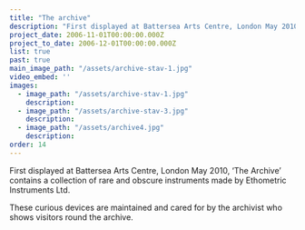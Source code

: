 ```yaml
---
title: "The archive"
description: "First displayed at Battersea Arts Centre, London May 2010, ‘The Archive’ contains a collection of rare and obscure instruments made by Ethometric Instruments Ltd."
project_date: 2006-11-01T00:00:00.000Z
project_to_date: 2006-12-01T00:00:00.000Z
list: true
past: true
main_image_path: "/assets/archive-stav-1.jpg"
video_embed: ''
images:
  - image_path: "/assets/archive-stav-1.jpg"
    description:
  - image_path: "/assets/archive-stav-3.jpg"
    description:
  - image_path: "/assets/archive4.jpg"
    description:
order: 14
---
```

First displayed at Battersea Arts Centre, London May 2010, ‘The Archive’ contains a collection of rare and obscure instruments made by Ethometric Instruments Ltd.

These curious devices are maintained and cared for by the archivist who shows visitors round the archive.